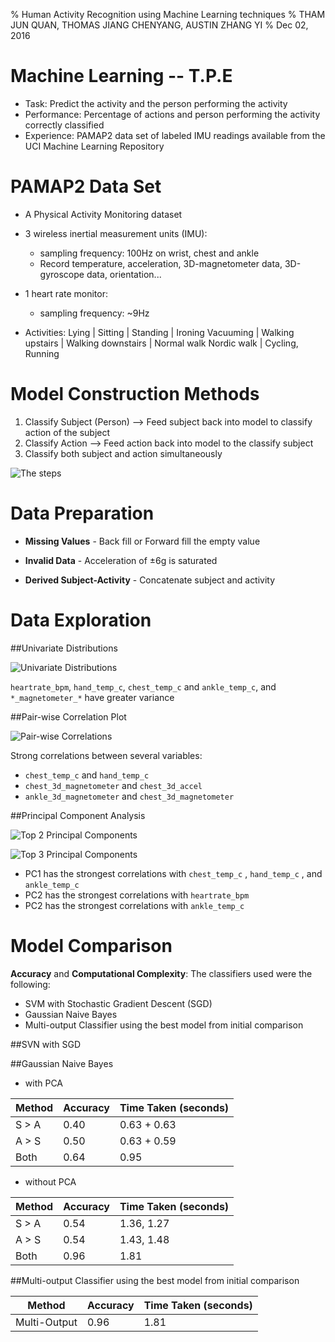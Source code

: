 % Human Activity Recognition using Machine Learning techniques
% THAM JUN QUAN, THOMAS JIANG CHENYANG, AUSTIN ZHANG YI
% Dec 02, 2016

# Machine Learning -- T.P.E

- Task: Predict the activity and the person performing the activity
- Performance: Percentage of actions and person performing the activity correctly classified
- Experience: PAMAP2 data set of labeled IMU readings available from the UCI Machine Learning Repository

# PAMAP2 Data Set

- A Physical Activity Monitoring dataset

- 3 wireless inertial measurement units (IMU):
   - sampling frequency: 100Hz  on wrist, chest and ankle
   - Record temperature, acceleration, 3D-magnetometer data, 3D-gyroscope data, orientation...
   
- 1 heart rate monitor:
   - sampling frequency: ~9Hz

- Activities:
    Lying | Sitting | Standing | Ironing
 	Vacuuming | Walking upstairs | Walking downstairs | Normal walk
	Nordic walk | Cycling, Running

# Model Construction Methods

1. Classify Subject (Person) --> Feed subject back into model to classify action of the subject
2. Classify Action --> Feed action back into model to the classify subject
3. Classify both subject and action simultaneously

![The steps](../plots/Prediction_Steps.jpg?raw=true "Prediction Steps")

# Data Preparation

* **Missing Values** - Back fill or Forward fill the empty value

* **Invalid Data** - Acceleration of ±6g is saturated

* **Derived Subject-Activity** - Concatenate subject and activity 

# Data Exploration

##Univariate Distributions

![Univariate Distributions](../plots/var_distribution.png)

`heartrate_bpm`, `hand_temp_c`, `chest_temp_c` and `ankle_temp_c`, and `*_magnetometer_*` have greater variance

##Pair-wise Correlation Plot

![Pair-wise Correlations](../plots/correlation.png)

Strong correlations between several variables:

* `chest_temp_c` and `hand_temp_c`
* `chest_3d_magnetometer` and `chest_3d_accel`
* `ankle_3d_magnetometer` and `chest_3d_magnetometer`

##Principal Component Analysis

![Top 2 Principal Components](../plots/pca_2components.png)

![Top 3 Principal Components](../plots/pca_3components.png)

* PC1 has the strongest correlations with `chest_temp_c` , `hand_temp_c` , and `ankle_temp_c`
* PC2 has the strongest correlations with `heartrate_bpm`
* PC2 has the strongest correlations with `ankle_temp_c`

# Model Comparison

**Accuracy** and **Computational Complexity**: The classifiers used were the following:

* SVM with Stochastic Gradient Descent (SGD)
* Gaussian Naive Bayes
* Multi-output Classifier using the best model from initial comparison

##SVN with SGD



##Gaussian Naive Bayes

- with PCA

Method | Accuracy | Time Taken (seconds)
--- | --- | ---
S > A | 0.40 | 0.63 + 0.63
A > S | 0.50 | 0.63 + 0.59
Both | 0.64 | 0.95

- without PCA

Method | Accuracy | Time Taken (seconds)
--- | --- | ---
S > A | 0.54 | 1.36, 1.27
A > S | 0.54 | 1.43, 1.48
Both | 0.96 | 1.81

##Multi-output Classifier using the best model from initial comparison

Method | Accuracy | Time Taken (seconds)
--- | --- | ---
Multi-Output | 0.96 | 1.81